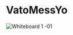 # VatoMessYo


![Whiteboard 1 -01](https://user-images.githubusercontent.com/79811001/119420937-8626ba00-bccb-11eb-8e39-1c79b6bfe6a5.png)
